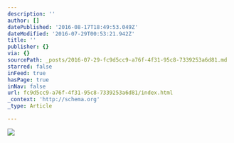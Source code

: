 ```yaml
---
description: ''
author: []
datePublished: '2016-08-17T18:49:53.049Z'
dateModified: '2016-07-29T00:53:21.942Z'
title: ''
publisher: {}
via: {}
sourcePath: _posts/2016-07-29-fc9d5cc9-a76f-4f31-95c8-7339253a6d81.md
starred: false
inFeed: true
hasPage: true
inNav: false
url: fc9d5cc9-a76f-4f31-95c8-7339253a6d81/index.html
_context: 'http://schema.org'
_type: Article

---
```

![](https://the-grid-user-content.s3-us-west-2.amazonaws.com/28d8370c-bf9e-4927-a2d7-778b83165d01.jpg)